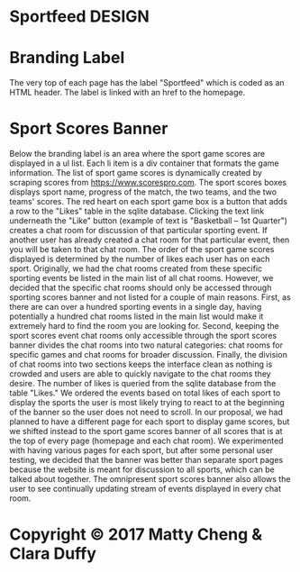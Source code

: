 # Sportfeed DESIGN

# Branding Label
The very top of each page has the label "Sportfeed" which is coded as an HTML header.  The label is linked with an href to the homepage.

# Sport Scores Banner
Below the branding label is an area where the sport game scores are displayed in a ul list.  Each li item is a div container that formats the game information.  The list of sport game scores is dynamically created by scraping scores from https://www.scorespro.com.  The sport scores boxes displays sport name, progress of the match, the two teams, and the two teams' scores.  The red heart on each sport game box is a button that adds a row to the "Likes" table in the sqlite database.  Clicking the text link underneath the "Like" button (example of text is "Basketball – 1st Quarter") creates a chat room for discussion of that particular sporting event. If another user has already created a chat room for that particular event, then you will be taken to that chat room. The order of the sport game scores displayed is determined by the number of likes each user has on each sport.  Originally, we had the chat rooms created from these specific sporting events be listed in the main list of all chat rooms.  However, we decided that the specific chat rooms should only be accessed through sporting scores banner and not listed for a couple of main reasons.  First, as there are can over a hundred sporting events in a single day, having potentially a hundred chat rooms listed in the main list would make it extremely hard to find the room you are looking for.  Second, keeping the sport scores event chat rooms only accessible through the sport scores banner divides the chat rooms into two natural categories: chat rooms for specific games and chat rooms for broader discussion. Finally, the division of chat rooms into two sections keeps the interface clean as nothing is crowded and users are able to quickly navigate to the chat rooms they desire. The number of likes is queried from the sqlite database from the table "Likes."  We ordered the events based on total likes of each sport to display the sports the user is most likely trying to react to at the beginning of the banner so the user does not need to scroll. In our proposal, we had planned to have a different page for each sport to display game scores, but we shifted instead to the sport game scores banner of all scores that is at the top of every page (homepage and each chat room).  We experimented with having various pages for each sport, but after some personal user testing, we decided that the banner was better than separate sport pages because the website is meant for discussion to all sports, which can be talked about together.  The omnipresent sport scores banner also allows the user to see continually updating stream of events displayed in every chat room.

# Copyright © 2017 Matty Cheng & Clara Duffy
